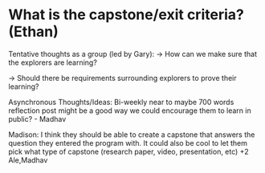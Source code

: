 # What is the capstone/exit criteria? (Ethan)

Tentative thoughts as a group (led by Gary): → How can we make sure that the explorers are learning?

→ Should there be requirements surrounding explorers to prove their learning?

Asynchronous Thoughts/Ideas: Bi-weekly near to maybe 700 words reflection post might be a good way we could encourage them to learn in public? - Madhav

Madison: I think they should be able to create a capstone that answers the question they entered the program with. It could also be cool to let them pick what type of capstone (research paper, video, presentation, etc)  +2 Ale,Madhav
